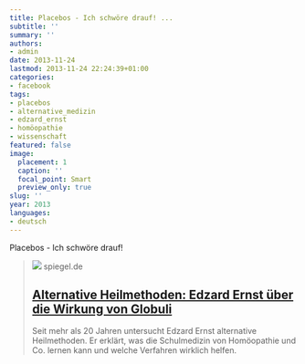 ```yaml
---
title: Placebos - Ich schwöre drauf! ...
subtitle: ''
summary: ''
authors:
- admin
date: 2013-11-24
lastmod: 2013-11-24 22:24:39+01:00
categories:
- facebook
tags:
- placebos
- alternative_medizin
- edzard_ernst
- homöopathie
- wissenschaft
featured: false
image:
  placement: 1
  caption: ''
  focal_point: Smart
  preview_only: true
slug: ''
year: 2013
languages:
- deutsch
---
```


Placebos - Ich schwöre drauf!
> [![](https://cdn.prod.www.spiegel.de/images/1eb844ba-0001-0004-0000-000000110090_w1200_r1.778_fpx57.06_fpy49.97.jpg)](http://www.spiegel.de/spiegelwissen/a-934517.html)
> spiegel.de
> ## [Alternative Heilmethoden: Edzard Ernst über die Wirkung von Globuli](http://www.spiegel.de/spiegelwissen/a-934517.html)
>
>Seit mehr als 20 Jahren untersucht Edzard Ernst alternative Heilmethoden. Er erklärt, was die Schulmedizin von Homöopathie und Co. lernen kann und welche Verfahren wirklich helfen.